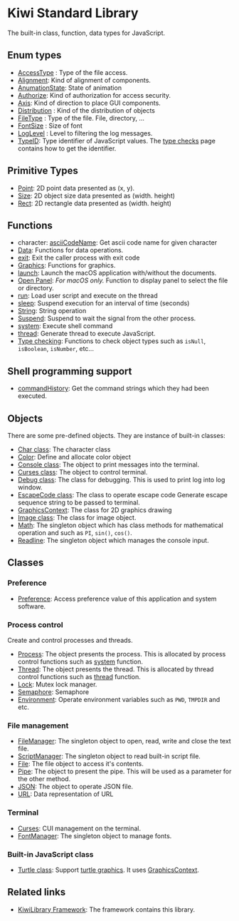 # Kiwi Standard Library
The built-in class, function, data types for JavaScript.

## Enum types
* [AccessType](https://github.com/steelwheels/KiwiScript/blob/master/KiwiLibrary/Document/Enum/AccessType.md) : Type of the file access.
* [Alignment](https://github.com/steelwheels/KiwiScript/blob/master/KiwiLibrary/Document/Enum/Alignment.md): Kind of alignment of components.
* [AnumationState](https://github.com/steelwheels/KiwiScript/blob/master/KiwiLibrary/Document/Enum/AnimationState.md): State of animation
* [Authorize](https://github.com/steelwheels/KiwiScript/blob/master/KiwiLibrary/Document/Enum/Authorize.md): Kind of authorization for access security.
* [Axis](https://github.com/steelwheels/KiwiScript/blob/master/KiwiLibrary/Document/Enum/Axis.md): Kind of direction to place GUI components.
* [Distribution](https://github.com/steelwheels/KiwiScript/blob/master/KiwiLibrary/Document/Enum/Distribution.md) : Kind of the distribution of objects
* [FileType](https://github.com/steelwheels/KiwiScript/blob/master/KiwiLibrary/Document/Enum/FileType.md) : Type of the file. File, directory, ...
* [FontSize](https://github.com/steelwheels/KiwiScript/blob/master/KiwiLibrary/Document/Enum/FontSize.md) : Size of font
* [LogLevel](https://github.com/steelwheels/KiwiScript/blob/master/KiwiLibrary/Document/Enum/LogLevel.md) : Level to filtering the log messages.
* [TypeID](https://github.com/steelwheels/KiwiScript/blob/master/KiwiLibrary/Document/Enum/TypeID.md): Type identifier of JavaScript values. The [type checks](https://github.com/steelwheels/KiwiScript/blob/master/KiwiLibrary/Document/Function/TypeChecks.md) page contains how to get the identifier.

## Primitive Types
* [Point](https://github.com/steelwheels/KiwiScript/blob/master/KiwiLibrary/Document/Primitive/Point.md): 2D point data presented as (x, y).
* [Size](https://github.com/steelwheels/KiwiScript/blob/master/KiwiLibrary/Document/Primitive/Size.md): 2D object size data presented as (width. height)
* [Rect](https://github.com/steelwheels/KiwiScript/blob/master/KiwiLibrary/Document/Primitive/Rect.md): 2D rectangle data presented as (width. height)

## Functions
* character: [asciiCodeName](https://github.com/steelwheels/KiwiScript/blob/master/KiwiLibrary/Document/Function/AsciiCodeName.md): Get ascii code name for given character
* [Data](https://github.com/steelwheels/KiwiScript/blob/master/KiwiLibrary/Document/Function/Data.md): Functions for data operations.
* [exit](https://github.com/steelwheels/KiwiScript/blob/master/KiwiLibrary/Document/Function/Exit.md): Exit the caller process with exit code
* [Graphics](https://github.com/steelwheels/KiwiScript/blob/master/KiwiLibrary/Document/Function/Graphics.md): Functions for graphics.
* [launch](https://github.com/steelwheels/KiwiScript/blob/master/KiwiLibrary/Document/Function/Run.md): Launch the macOS application with/without the documents.
* [Open Panel](https://github.com/steelwheels/KiwiScript/blob/master/KiwiLibrary/Document/Function/Panel.md): *For macOS only.* Function to display panel to select the file or directory.
* [run](https://github.com/steelwheels/KiwiScript/blob/master/KiwiLibrary/Document/Function/Run.md): Load user script and execute on the thread
* [sleep](https://github.com/steelwheels/KiwiScript/blob/master/KiwiLibrary/Document/Function/Sleep.md): Suspend execution for an interval of time (seconds)
* [String](https://github.com/steelwheels/KiwiScript/blob/master/KiwiLibrary/Document/Function/String.md): String operation
* [Suspend](https://github.com/steelwheels/KiwiScript/blob/master/KiwiLibrary/Document/Function/Suspend.md): Suspend to wait the signal from the other process.
* [system](https://github.com/steelwheels/KiwiScript/blob/master/KiwiLibrary/Document/Function/System.md): Execute shell command
* [thread](https://github.com/steelwheels/KiwiScript/blob/master/KiwiLibrary/Document/Function/Thread.md): Generate thread to execute JavaScript.
* [Type checking](https://github.com/steelwheels/KiwiScript/blob/master/KiwiLibrary/Document/Function/TypeChecks.md): Functions to check object types such as `isNull`, `isBoolean`, `isNumber`, etc...

## Shell programming support
* [commandHistory](https://github.com/steelwheels/KiwiScript/blob/master/KiwiLibrary/Document/Function/CommandHistory.md): Get the command strings which they had been executed.

## Objects
There are some pre-defined objects. They are instance of built-in classes:
* [Char class](https://github.com/steelwheels/KiwiScript/blob/master/KiwiLibrary/Document/Class/Char.md): The character class
* [Color](https://github.com/steelwheels/KiwiScript/blob/master/KiwiLibrary/Document/Enum/Color.md): Define and allocate color object
* [Console class](https://github.com/steelwheels/KiwiScript/blob/master/KiwiLibrary/Document/Class/Console.md): The object to print messages into the terminal.
* [Curses class](https://github.com/steelwheels/KiwiScript/blob/master/KiwiLibrary/Document/Class/Curses.md): The object to control terminal.
* [Debug class](https://github.com/steelwheels/KiwiScript/blob/master/KiwiLibrary/Document/Class/Debug.md): The class for debugging. This is used to print log into log window.
* [EscapeCode class](https://github.com/steelwheels/KiwiScript/blob/master/KiwiLibrary/Document/Class/EscapeCode.md): The class to operate escape code
Generate escape sequence string to be passed to terminal.
* [GraphicsContext](https://github.com/steelwheels/KiwiScript/blob/master/KiwiLibrary/Document/Class/GraphicsContext.md): The class for 2D graphics drawing
* [Image class](https://github.com/steelwheels/KiwiScript/blob/master/KiwiLibrary/Document/Class/Image.md): The class for image object.
* [Math](https://github.com/steelwheels/KiwiScript/blob/master/KiwiLibrary/Document/Class/Math.md): The singleton object which has class methods for mathematical operation and such as `PI`, `sin()`, `cos()`.
* [Readline](https://github.com/steelwheels/KiwiScript/blob/master/KiwiLibrary/Document/Class/Readline.md): The singleton object which manages the console input.

## Classes
### Preference
* [Preference](https://github.com/steelwheels/KiwiScript/blob/master/KiwiLibrary/Document/Class/Preference.md): Access preference value of this application and system software.

### Process control
Create and control processes and threads.
* [Process](https://github.com/steelwheels/KiwiScript/blob/master/KiwiLibrary/Document/Class/Process.md): The object presents the process. This is allocated by process control functions such as [system](https://github.com/steelwheels/KiwiScript/blob/master/KiwiLibrary/Document/Function/System.md) function.
* [Thread](https://github.com/steelwheels/KiwiScript/blob/master/KiwiLibrary/Document/Class/Thread.md): The object presents the thread. This is allocated by thread control functions such as [thread](https://github.com/steelwheels/KiwiScript/blob/master/KiwiLibrary/Document/Function/Thread.md) function.
* [Lock](https://github.com/steelwheels/KiwiScript/blob/master/KiwiLibrary/Document/Class/Lock.md): Mutex lock manager.
* [Semaphore](https://github.com/steelwheels/KiwiScript/blob/master/KiwiLibrary/Document/Class/Semaphore.md): Semaphore
* [Environment](https://github.com/steelwheels/KiwiScript/blob/master/KiwiLibrary/Document/Class/Environment.md): Operate environment variables such as `PWD`, `TMPDIR` and etc.

### File management
* [FileManager](https://github.com/steelwheels/KiwiScript/blob/master/KiwiLibrary/Document/Class/FileManager.md): The singleton object to open, read, write and close the text file.
* [ScriptManager](https://github.com/steelwheels/KiwiScript/blob/master/KiwiLibrary/Document/Class/ScriptManager.md): The singleton object to read built-in script file.
* [File](https://github.com/steelwheels/KiwiScript/blob/master/KiwiLibrary/Document/Class/File.md): The file object to access it's contents.
* [Pipe](https://github.com/steelwheels/KiwiScript/blob/master/KiwiLibrary/Document/Class/Pipe.md): The object to present the pipe. This will be used as a parameter for the other method.
* [JSON](https://github.com/steelwheels/KiwiScript/blob/master/KiwiLibrary/Document/Class/JSON.md): The object to operate JSON file.
* [URL](https://github.com/steelwheels/KiwiScript/blob/master/KiwiLibrary/Document/Class/URL.md): Data representation of URL

### Terminal
* [Curses](https://github.com/steelwheels/KiwiScript/blob/master/KiwiLibrary/Document/Class/Curses.md): CUI management on the terminal.
* [FontManager](https://github.com/steelwheels/KiwiScript/blob/master/KiwiLibrary/Document/Class/FontManager.md): The singleton object to manage fonts.

### Built-in JavaScript class
* [Turtle class](https://github.com/steelwheels/KiwiScript/blob/master/KiwiLibrary/Document/BuiltIn/Turtle.md): Support [turtle graphics](https://en.wikipedia.org/wiki/Turtle_graphics). It uses [GraphicsContext](https://github.com/steelwheels/KiwiCompnents/blob/master/Document/Components/Graphics2D.md).

## Related links
* [KiwiLibrary Framework](https://github.com/steelwheels/KiwiScript/blob/master/KiwiLibrary/README.md): The framework contains this library.
